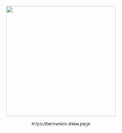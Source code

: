 
<p align="center">
  <img width="300" height="300" src="https://files.catbox.moe/h9z2c9.png">
</p>
<p align="center">
   <sub>https://borowskis.straw.page</sub> 
   </p>
